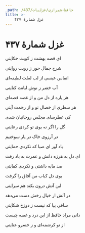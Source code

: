 ```yaml
---
_path: /حافظ-شیرازی/غزلیات/437
title: >-
    غزل شمارهٔ ۴۳۷
---
```

# غزل شمارهٔ ۴۳۷

<div class="b" id="bn1"><div class="m1"><p>ای قصه بهشت ز کویت حکایتی</p></div>
<div class="m2"><p>شرح جمال حور ز رویت روایتی</p></div></div>
<div class="b" id="bn2"><div class="m1"><p>انفاس عیسی از لب لعلت لطیفه‌ای</p></div>
<div class="m2"><p>آب خضر ز نوش لبانت کنایتی</p></div></div>
<div class="b" id="bn3"><div class="m1"><p>هر پاره از دل من و از غصه قصه‌ای</p></div>
<div class="m2"><p>هر سطری از خصال تو و از رحمت آیتی</p></div></div>
<div class="b" id="bn4"><div class="m1"><p>کی عطرسای مجلس روحانیان شدی</p></div>
<div class="m2"><p>گل را اگر نه بوی تو کردی رعایتی</p></div></div>
<div class="b" id="bn5"><div class="m1"><p>در آرزوی خاک در یار سوختیم</p></div>
<div class="m2"><p>یاد آور ای صبا که نکردی حمایتی</p></div></div>
<div class="b" id="bn6"><div class="m1"><p>ای دل به هرزه دانش و عمرت به باد رفت</p></div>
<div class="m2"><p>صد مایه داشتی و نکردی کفایتی</p></div></div>
<div class="b" id="bn7"><div class="m1"><p>بوی دل کباب من آفاق را گرفت</p></div>
<div class="m2"><p>این آتش درون بکند هم سرایتی</p></div></div>
<div class="b" id="bn8"><div class="m1"><p>در آتش ار خیال رخش دست می‌دهد</p></div>
<div class="m2"><p>ساقی بیا که نیست ز دوزخ شکایتی</p></div></div>
<div class="b" id="bn9"><div class="m1"><p>دانی مراد حافظ از این درد و غصه چیست</p></div>
<div class="m2"><p>از تو کرشمه‌ای و ز خسرو عنایتی</p></div></div>
